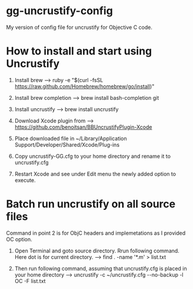 gg-uncrustify-config
====================

My version of config file for uncrustify for Objective C code.


How to install and start using Uncrustify
=========================================

1. Install brew -->
	ruby -e "$(curl -fsSL https://raw.github.com/Homebrew/homebrew/go/install)"

2. Install brew completion -->
	brew install bash-completion git
 
3. Install uncrustify -->
	brew install uncrustify

4. Download Xcode plugin from -->
	https://github.com/benoitsan/BBUncrustifyPlugin-Xcode

5. Place downloaded file in ~/Library/Application Support/Developer/Shared/Xcode/Plug-ins

6. Copy uncrustify-GG.cfg to your home directory and rename it to uncrustify.cfg

7. Restart Xcode and see under Edit menu the newly added option to execute.



Batch run uncrustify on all source files
========================================

Command in point 2 is for ObjC headers and implemetations as I provided OC option.

1. Open Terminal and goto source directory. Rrun following command. Here dot is for current directory. -->
	find . -name '*.m' > list.txt

2. Then run following command, assuming that uncrustify.cfg is placed in your home directory -->
	uncrustify -c ~/uncrustify.cfg --no-backup -l OC -F list.txt

